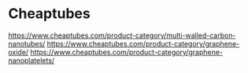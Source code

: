 # Cheaptubes

https://www.cheaptubes.com/product-category/multi-walled-carbon-nanotubes/
https://www.cheaptubes.com/product-category/graphene-oxide/
https://www.cheaptubes.com/product-category/graphene-nanoplatelets/